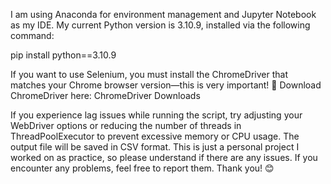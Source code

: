 I am using Anaconda for environment management and Jupyter Notebook as my IDE.
My current Python version is 3.10.9, installed via the following command:

pip install python==3.10.9

If you want to use Selenium, you must install the ChromeDriver that matches your Chrome browser version—this is very important!
🔗 Download ChromeDriver here: ChromeDriver Downloads

If you experience lag issues while running the script, try adjusting your WebDriver options or reducing the number of threads in ThreadPoolExecutor to prevent excessive memory or CPU usage.
The output file will be saved in CSV format.
This is just a personal project I worked on as practice, so please understand if there are any issues. If you encounter any problems, feel free to report them. Thank you! 😊
